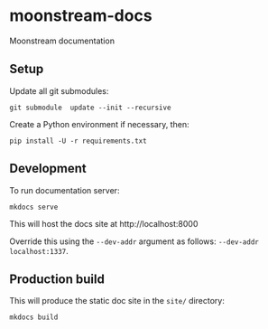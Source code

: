 # moonstream-docs
Moonstream documentation

## Setup

Update all git submodules:

```
git submodule  update --init --recursive
```

Create a Python environment if necessary, then:

```
pip install -U -r requirements.txt
```

## Development

To run documentation server:

```
mkdocs serve
```

This will host the docs site at http://localhost:8000

Override this using the `--dev-addr` argument as follows: `--dev-addr localhost:1337`.

## Production build

This will produce the static doc site in the `site/` directory:

```
mkdocs build
```
